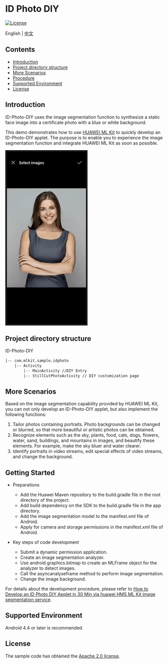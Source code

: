 # ID Photo DIY
[![License](https://img.shields.io/badge/Docs-hmsguides-brightgreen)](https://developer.huawei.com/consumer/en/doc/development/HMSCore-Guides-V5/service-introduction-0000001050040017-V5)

English | [中文](https://github.com/HMS-Core/hms-ml-demo/blob/master/ApplicationCases/ID-Photo-DIY/README_ZH.md)
## Contents

 * [Introduction](#Introduction)
 * [Project directory structure](#Projectdirectorystructure)
 * [More Scenarios](#MoreScenarios)
 * [Procedure](#Procedure)
 * [Supported Environment](#SupportedEnvironment)
 * [License](#License)


## Introduction
ID-Photo-DIY uses the image segmentation function to synthesize a static face image into a certificate photo with a blue or white background.

This demo demonstrates how to use [HUAWEI ML Kit](https://developer.huawei.com/consumer/en/hms/huawei-mlkit) to quickly develop an ID-Photo-DIY applet. The purpose is to enable you to experience the image segmentation function and integrate HUAWEI ML Kit as soon as possible.

<img src="https://github.com/HMS-Core/hms-ml-demo/blob/master/ID-Photo-DIY/ID%20Photo%20DIY.gif" width=250 title="ID Photo DIY" div align=center border=5>

## Project directory structure
ID-Photo-DIY

    |-- com.mlkit.sample.idphoto
        |-- Activity
            |-- MainActivity //DIY Entry
            |-- StillCutPhotoActivity // DIY customization page

## More Scenarios
Based on the image segmentation capability provided by HUAWEI ML Kit, you can not only develop an ID-Photo-DIY applet, but also implement the following functions:
1. Tailor photos containing portraits. Photo backgrounds can be changed or blurred, so that more beautiful or artistic photos can be obtained.
2. Recognize elements such as the sky, plants, food, cats, dogs, flowers, water, sand, buildings, and mountains in images, and beautify these elements. For example, make the sky bluer and water clearer.
3. Identify portraits in video streams, edit special effects of video streams, and change the background.

## Getting Started
- Preparations
  - Add the Huawei Maven repository to the build.gradle file in the root directory of the project.
  - Add build dependency on the SDK to the build.gradle file in the app directory.
  - Add the image segmentation model to the manifest.xml file of Android.
  - Apply for camera and storage permissions in the manifest.xml file of Android.

- Key steps of code development
  - Submit a dynamic permission application.
  - Create an image segmentation analyzer.
  - Use android.graphics.bitmap to create an MLFrame object for the analyzer to detect images.
  - Call the asyncanalyseframe method to perform image segmentation.
  - Change the image background.

For details about the development procedure, please refer to [How to Develop an ID Photo DIY Applet in 30 Min via huawei HMS ML Kit image segmentation service](https://developer.huawei.com/consumer/cn/forum/topicview?tid=0201246020746500305&fid=18).

## Supported Environment
Android 4.4 or later is recommended.

## License
The sample code has obtained the [Apache 2.0 license](https://www.apache.org/licenses/LICENSE-2.0).
